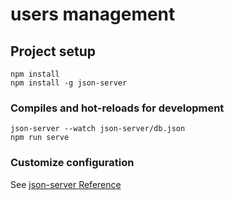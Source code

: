 # users management

## Project setup

```
npm install
npm install -g json-server
```

### Compiles and hot-reloads for development

```
json-server --watch json-server/db.json
npm run serve
```

### Customize configuration

See [json-server Reference](https://www.npmjs.com/package/json-server)
